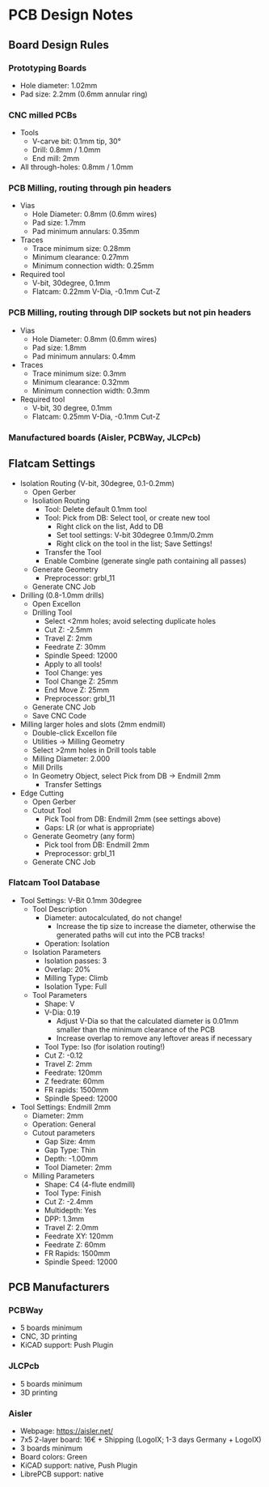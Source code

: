 PCB Design Notes
================

Board Design Rules
------------------

### Prototyping Boards
- Hole diameter: 1.02mm
- Pad size: 2.2mm (0.6mm annular ring)

### CNC milled PCBs
- Tools
    - V-carve bit: 0.1mm tip, 30°
    - Drill: 0.8mm / 1.0mm
    - End mill: 2mm
- All through-holes: 0.8mm / 1.0mm

### PCB Milling, routing through pin headers
- Vias
    - Hole Diameter: 0.8mm (0.6mm wires)
    - Pad size: 1.7mm
    - Pad minimum annulars: 0.35mm
- Traces
    - Trace minimum size: 0.28mm
    - Minimum clearance: 0.27mm
    - Minimum connection width: 0.25mm
- Required tool
    - V-bit, 30degree, 0.1mm
    - Flatcam: 0.22mm V-Dia, -0.1mm Cut-Z

### PCB Milling, routing through DIP sockets but not pin headers
- Vias
    - Hole Diameter: 0.8mm (0.6mm wires)
    - Pad size: 1.8mm
    - Pad minimum annulars: 0.4mm
- Traces
    - Trace minimum size: 0.3mm
    - Minimum clearance: 0.32mm
    - Minimum connection width: 0.3mm
- Required tool
    - V-bit, 30 degree, 0.1mm
    - Flatcam: 0.25mm V-Dia, -0.1mm Cut-Z

### Manufactured boards (Aisler, PCBWay, JLCPcb)


Flatcam Settings
----------------
- Isolation Routing (V-bit, 30degree, 0.1-0.2mm)
    - Open Gerber
    - Isoliation Routing
        - Tool: Delete default 0.1mm tool
        - Tool: Pick from DB: Select tool, or create new tool
            - Right click on the list, Add to DB
            - Set tool settings: V-bit 30degree 0.1mm/0.2mm
            - Right click on the tool in the list; Save Settings!
        - Transfer the Tool
        - Enable Combine (generate single path containing all passes)
    - Generate Geometry
        - Preprocessor: grbl_11
    - Generate CNC Job
- Drilling (0.8-1.0mm drills)
    - Open Excellon
    - Drilling Tool
        - Select <2mm holes; avoid selecting duplicate holes
        - Cut Z: -2.5mm
        - Travel Z: 2mm
        - Feedrate Z: 30mm
        - Spindle Speed: 12000
        - Apply to all tools!
        - Tool Change: yes
        - Tool Change Z: 25mm
        - End Move Z: 25mm
        - Preprocessor: grbl_11
    - Generate CNC Job
    - Save CNC Code
- Milling larger holes and slots (2mm endmill)
    - Double-click Excellon file
    - Utilities -> Milling Geometry
    - Select >2mm holes in Drill tools table
    - Milling Diameter: 2.000
    - Mill Drills
    - In Geometry Object, select Pick from DB -> Endmill 2mm
        - Transfer Settings
- Edge Cutting
    - Open Gerber
    - Cutout Tool
        - Pick Tool from DB: Endmill 2mm (see settings above)
        - Gaps: LR (or what is appropriate)
    - Generate Geometry (any form)
        - Pick tool from DB: Endmill 2mm
        - Preprocessor: grbl_11
    - Generate CNC Job

### Flatcam Tool Database
- Tool Settings: V-Bit 0.1mm 30degree
    - Tool Description
        - Diameter: autocalculated, do not change!
            - Increase the tip size to increase the diameter, otherwise the generated paths will cut into the PCB tracks!
        - Operation: Isolation
    - Isolation Parameters
        - Isolation passes: 3
        - Overlap: 20%
        - Milling Type: Climb
        - Isolation Type: Full
    - Tool Parameters
        - Shape: V
        - V-Dia: 0.19
            - Adjust V-Dia so that the calculated diameter is 0.01mm smaller than the minimum clearance of the PCB
            - Increase overlap to remove any leftover areas if necessary
        - Tool Type: Iso (for isolation routing!)
        - Cut Z: -0.12
        - Travel Z: 2mm
        - Feedrate: 120mm
        - Z feedrate: 60mm
        - FR rapids: 1500mm
        - Spindle Speed: 12000
- Tool Settings: Endmill 2mm
    - Diameter: 2mm
    - Operation: General
    - Cutout parameters
        - Gap Size: 4mm
        - Gap Type: Thin
        - Depth: -1.00mm
        - Tool Diameter: 2mm
    - Milling Parameters
        - Shape: C4 (4-flute endmill)
        - Tool Type: Finish
        - Cut Z: -2.4mm
        - Multidepth: Yes
        - DPP: 1.3mm
        - Travel Z: 2.0mm
        - Feedrate XY: 120mm
        - Feedrate Z: 60mm
        - FR Rapids: 1500mm
        - Spindle Speed: 12000


PCB Manufacturers
-----------------

### PCBWay
- 5 boards minimum
- CNC, 3D printing
- KiCAD support: Push Plugin

### JLCPcb
- 5 boards minimum
- 3D printing

### Aisler
- Webpage: https://aisler.net/
- 7x5 2-layer board: 16€ + Shipping (LogoIX; 1-3 days Germany + LogoIX)
- 3 boards minimum
- Board colors: Green
- KiCAD support: native, Push Plugin
- LibrePCB support: native

